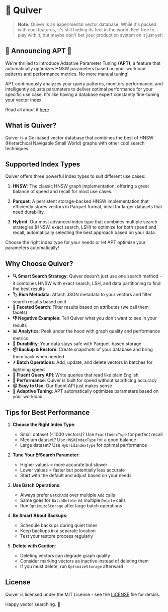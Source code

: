 # 🏹 Quiver

> **Note:** Quiver is an experimental vector database. While it's packed with cool features, it's still finding its feet in the world. Feel free to play with it, but maybe don't bet your production system on it just yet!

## 🎉 Announcing APT 🎉

We're thrilled to introduce Adaptive Parameter Tuning **(APT)**, a feature that automatically optimizes HNSW parameters based on your workload patterns and performance metrics. No more manual tuning!

APT continuously analyzes your query patterns, monitors performance, and intelligently adjusts parameters to deliver optimal performance for your specific use case. It's like having a database expert constantly fine-tuning your vector index.

Read all about it [here](adaptive/README.md)

## What is Quiver?

Quiver is a Go-based vector database that combines the best of HNSW (Hierarchical Navigable Small World) graphs with other cool search techniques.

## Supported Index Types

Quiver offers three powerful index types to suit different use cases:

1. **HNSW**: The classic HNSW graph implementation, offering a great balance of speed and recall for most use cases.

2. **Parquet**: A persistent storage-backed HNSW implementation that efficiently stores vectors in Parquet format, ideal for larger datasets that need durability.

3. **Hybrid**: Our most advanced index type that combines multiple search strategies (HNSW, exact search, LSH) to optimize for both speed and recall, automatically selecting the best approach based on your data.

Choose the right index type for your needs or let APT optimize your parameters automatically!

## Why Choose Quiver?

- **🔍 Smart Search Strategy**: Quiver doesn't just use one search method - it combines HNSW with exact search, LSH, and data partitioning to find the best results
- **🏷️ Rich Metadata**: Attach JSON metadata to your vectors and filter search results based on it
- **🧩 Faceted Search**: Filter results based on attributes (we call them facets)
- **👎 Negative Examples**: Tell Quiver what you don't want to see in your results
- **📊 Analytics**: Peek under the hood with graph quality and performance metrics
- **💾 Durability**: Your data stays safe with Parquet-based storage
- **📦 Backup & Restore**: Create snapshots of your database and bring them back when needed
- **⚡ Batch Operations**: Add, update, and delete vectors in batches for lightning speed
- **🔗 Fluent Query API**: Write queries that read like plain English
- **🚀 Performance**: Quiver is built for speed without sacrificing accuracy
- **😌 Easy to Use**: Our fluent API just makes sense
- **🧠 Adaptive Tuning**: APT automatically optimizes parameters based on your workload

## Tips for Best Performance

1. **Choose the Right Index Type**:
   - Small dataset (<1000 vectors)? Use `ExactIndexType` for perfect recall
   - Medium dataset? Use `HNSWIndexType` for a good balance
   - Large dataset? Use `HybridIndexType` for optimal performance

2. **Tune Your EfSearch Parameter**:
   - Higher values = more accurate but slower
   - Lower values = faster but potentially less accurate
   - Start with the default and adjust based on your needs

3. **Use Batch Operations**:
   - Always prefer `BatchAdd` over multiple `Add` calls
   - Same goes for `BatchDelete` vs multiple `Delete` calls
   - Run `OptimizeStorage` after large batch operations

4. **Be Smart About Backups**:
   - Schedule backups during quiet times
   - Keep backups in a separate location
   - Test your restore process regularly

5. **Delete with Caution**:
   - Deleting vectors can degrade graph quality
   - Consider marking vectors as inactive instead of deleting them
   - If you must delete, run `OptimizeStorage` afterward

## License

Quiver is licensed under the MIT License - see the [LICENSE](LICENSE) file for details.

Happy vector searching. 🏹
